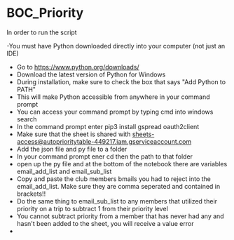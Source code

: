 # BOC_Priority

In order to run the script

-You must have Python downloaded directly into your computer (not just an IDE)
- Go to https://www.python.org/downloads/
- Download the latest version of Python for Windows
- During installation, make sure to check the box that says "Add Python to PATH"
- This will make Python accessible from anywhere in your command prompt
- You can access your command prompt by typing cmd into windows search
- In the command prompt enter pip3 install gspread oauth2client
- Make sure that the sheet is shared with sheets-access@autoprioritytable-449217.iam.gserviceaccount.com
- Add the json file and py file to a folder
- In your command prompt ener cd then the path to that folder
- open up the py file and at the bottom of the notebook there are variables email_add_list and email_sub_list
- Copy and paste the club members bmails you had to reject into the email_add_list. Make sure they are comma seperated and contained in brackets!!
- Do the same thing to email_sub_list to any members that utilized their priority on a trip to subtract 1 from their priority level
- You cannot subtract priority from a member that has never had any and hasn't been added to the sheet, you will receive a value error
- 
